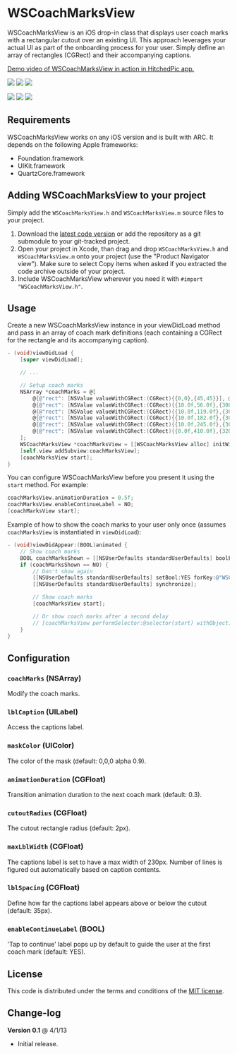 # WSCoachMarksView

WSCoachMarksView is an iOS drop-in class that displays user coach marks with a rectangular cutout over an existing UI. This approach leverages your actual UI as part of the onboarding process for your user. Simply define an array of rectangles (CGRect) and their accompanying captions.

[Demo video of WSCoachMarksView in action in HitchedPic app.](http://dl.dropbox.com/u/26188/CoachMarks/coachMarks.mov)

[![](http://dl.dropbox.com/u/26188/CoachMarks/coachMarksScreen1_small.png)](http://dl.dropbox.com/u/26188/CoachMarks/coachMarksScreen1.png)
[![](http://dl.dropbox.com/u/26188/CoachMarks/coachMarksScreen2_small.png)](http://dl.dropbox.com/u/26188/CoachMarks/coachMarksScreen2.png)
[![](http://dl.dropbox.com/u/26188/CoachMarks/coachMarksScreen3_small.png)](http://dl.dropbox.com/u/26188/CoachMarks/coachMarksScreen3.png)

[![](http://dl.dropbox.com/u/26188/CoachMarks/coachMarksScreen4_small.png)](http://dl.dropbox.com/u/26188/CoachMarks/coachMarksScreen4.png)
[![](http://dl.dropbox.com/u/26188/CoachMarks/coachMarksScreen5_small.png)](http://dl.dropbox.com/u/26188/CoachMarks/coachMarksScreen5.png)
[![](http://dl.dropbox.com/u/26188/CoachMarks/coachMarksScreen6_small.png)](http://dl.dropbox.com/u/26188/CoachMarks/coachMarksScreen6.png)

## Requirements

WSCoachMarksView works on any iOS version and is built with ARC. It depends on the following Apple frameworks:

* Foundation.framework
* UIKit.framework
* QuartzCore.framework

## Adding WSCoachMarksView to your project

Simply add the `WSCoachMarksView.h` and `WSCoachMarksView.m` source files to your project.

1. Download the [latest code version](https://github.com/workshirt/WSCoachMarksView/archive/master.zip) or add the repository as a git submodule to your git-tracked project.
2. Open your project in Xcode, than drag and drop `WSCoachMarksView.h` and `WSCoachMarksView.m` onto your project (use the "Product Navigator view"). Make sure to select Copy items when asked if you extracted the code archive outside of your project.
3. Include WSCoachMarksView wherever you need it with `#import "WSCoachMarksView.h"`.

## Usage

Create a new WSCoachMarksView instance in your viewDidLoad method and pass in an array of coach mark definitions (each containing a CGRect for the rectangle and its accompanying caption).

```objective-c
- (void)viewDidLoad {
	[super viewDidLoad];

	// ...

	// Setup coach marks
	NSArray *coachMarks = @[
		@{@"rect": [NSValue valueWithCGRect:(CGRect){{0,0},{45,45}}], @"caption": @"Helpful navigation menu"},
		@{@"rect": [NSValue valueWithCGRect:(CGRect){{10.0f,56.0f},{300.0f,56.0f}}], @"caption": @"Document your wedding by taking photos"},
		@{@"rect": [NSValue valueWithCGRect:(CGRect){{10.0f,119.0f},{300.0f,56.0f}}], @"caption": @"Your wedding photo album"},
		@{@"rect": [NSValue valueWithCGRect:(CGRect){{10.0f,182.0f},{300.0f,56.0f}}], @"caption": @"View and manage your friends & family"},
		@{@"rect": [NSValue valueWithCGRect:(CGRect){{10.0f,245.0f},{300.0f,56.0f}}], @"caption": @"Invite friends to get more photos"},
		@{@"rect": [NSValue valueWithCGRect:(CGRect){{0.0f,410.0f},{320.0f,50.0f}}], @"caption": @"Keep your guests informed with your wedding details"}
	];
	WSCoachMarksView *coachMarksView = [[WSCoachMarksView alloc] initWithFrame:self.view.bounds coachMarks:coachMarks];
	[self.view addSubview:coachMarksView];
	[coachMarksView start];
}
```

You can configure WSCoachMarksView before you present it using the `start` method. For example:

```objective-c
coachMarksView.animationDuration = 0.5f;
coachMarksView.enableContinueLabel = NO;
[coachMarksView start];
```

Example of how to show the coach marks to your user only once (assumes `coachMarksView` is instantiated in `viewDidLoad`):

```objective-c
- (void)viewDidAppear:(BOOL)animated {
	// Show coach marks
	BOOL coachMarksShown = [[NSUserDefaults standardUserDefaults] boolForKey:@"WSCoachMarksShown"];
	if (coachMarksShown == NO) {
		// Don't show again
		[[NSUserDefaults standardUserDefaults] setBool:YES forKey:@"WSCoachMarksShown"];
		[[NSUserDefaults standardUserDefaults] synchronize];

		// Show coach marks
		[coachMarksView start];

		// Or show coach marks after a second delay
		// [coachMarksView performSelector:@selector(start) withObject:nil afterDelay:1.0f];
	}
}
```

## Configuration

### `coachMarks` (NSArray)

Modify the coach marks.

### `lblCaption` (UILabel)

Access the captions label.

### `maskColor` (UIColor)

The color of the mask (default: 0,0,0 alpha 0.9).

### `animationDuration` (CGFloat)

Transition animation duration to the next coach mark (default: 0.3).

### `cutoutRadius` (CGFloat)

The cutout rectangle radius (default: 2px).

### `maxLblWidth` (CGFloat)

The captions label is set to have a max width of 230px. Number of lines is figured out automatically based on caption contents.

### `lblSpacing` (CGFloat)

Define how far the captions label appears above or below the cutout (default: 35px).

### `enableContinueLabel` (BOOL)

'Tap to continue' label pops up by default to guide the user at the first coach mark (default: YES).

## License

This code is distributed under the terms and conditions of the [MIT license](LICENSE).

## Change-log

**Version 0.1** @ 4/1/13

- Initial release.
